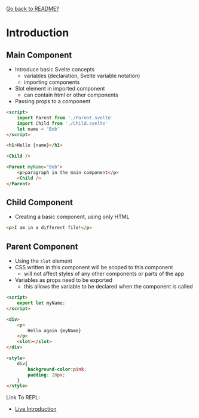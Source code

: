 [Go back to README?](./README.md)
# Introduction

## Main Component
* Introduce basic Svelte concepts
  * variables (declaration, Svelte variable notation)
  * importing components
* Slot element in imported component
  * can contain html or other components
* Passing props to a component
```html
<script>
	import Parent from './Parent.svelte'
	import Child from './Child.svelte'
	let name = 'Bob'
</script>

<h1>Hello {name}</h1>

<Child />

<Parent myName="Bob">
	<p>paragraph in the main component</p>	
	<Child />
</Parent>
```

## Child Component
* Creating a basic component, using only HTML
```html
<p>I am in a different file!</p>
```

## Parent Component
* Using the `slot` element
* CSS written in this component will be scoped to this component
  * will not affect styles of any other components or parts of the app
* Variables as props need to be exported
  * this allows the variable to be declared when the component is called
```html
<script>
	export let myName;
</script>

<div>
	<p>
		Hello again {myName}
	</p>
	<slot></slot>
</div>

<style>
	div{
		background-color:pink;
		padding: 20px;
	}
</style>
```

Link To REPL:
  * [Live Introduction](https://svelte.dev/repl/hello-world?version=3.16.0)